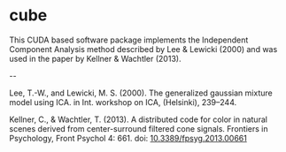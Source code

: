 cube
====

This CUDA based software package implements the Independent Component Analysis method
described by Lee & Lewicki (2000) and was used in the paper by Kellner & Wachtler (2013). 

--

Lee, T.-W., and Lewicki, M. S. (2000). The generalized gaussian mixture model using ICA.
in Int. workshop on ICA, (Helsinki), 239–244.

Kellner, C., & Wachtler, T. (2013). A distributed code for color in natural scenes derived
from center-surround filtered cone signals. Frontiers in Psychology, Front Psychol 4: 661.
doi: [10.3389/fpsyg.2013.00661](http://www.frontiersin.org/Journal/10.3389/fpsyg.2013.00661/abstract)
